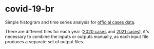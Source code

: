 # covid-19-br

Simple histogram and time series analysis for [official cases data](https://opendatasus.saude.gov.br/dataset).

There are different files for each year ([2020 cases](https://opendatasus.saude.gov.br/dataset/bd-srag-2020) and [2021 cases](https://opendatasus.saude.gov.br/dataset/bd-srag-2021)), it's necessary to combine the inputs or outputs manually, as each input file produces a separate set of output files.

